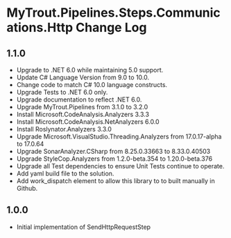 # MyTrout.Pipelines.Steps.Communications.Http Change Log

## 1.1.0
 - Upgrade to .NET 6.0 while maintaining 5.0 support.
 - Update C# Language Version from 9.0 to 10.0.
 - Change code to match C# 10.0 language constructs.
 - Upgrade Tests to .NET 6.0 only.
 - Upgrade documentation to reflect .NET 6.0.
 - Upgrade MyTrout.Pipelines from 3.1.0 to 3.2.0
 - Install Microsoft.CodeAnalysis.Analyzers 3.3.3
 - Install Microsoft.CodeAnalysis.NetAnalyzers 6.0.0
 - Install Roslynator.Analyzers 3.3.0
 - Upgrade Microsoft.VisualStudio.Threading.Analyzers from 17.0.17-alpha to 17.0.64
 - Upgrade SonarAnalyzer.CSharp from 8.25.0.33663 to 8.33.0.40503
 - Upgrade StyleCop.Analyzers from 1.2.0-beta.354 to 1.20.0-beta.376
 - Upgrade all Test dependencies to ensure Unit Tests continue to operate.
 - Add yaml build file to the solution.
 - Add work_dispatch element to allow this library to to built manually in Github.

## 1.0.0
- Initial implementation of SendHttpRequestStep
